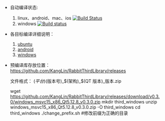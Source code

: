 
* 自动编译状态: 
    1. linux、android、mac、ios [![Build Status](https://travis-ci.org/KangLin/RabbitThirdLibrary.svg)](https://travis-ci.org/KangLin/RabbitThirdLibrary)
    2. windows [![Build status](https://ci.appveyor.com/api/projects/status/avr0nsghpb87ddnf?svg=true)](https://ci.appveyor.com/project/KangLin/rabbitthirdlibrary)

* 各目标编译详细说明：
    1. [ubuntu](INSTALL_UBUNTU.md)
    2. [android](INSTALL_ANDROID.md)
    3. [windows](INSTALL_WINDOWS.md)

* 预编译库存放位置：  
  https://github.com/KangLin/RabbitThirdLibrary/releases  
  
  文件格式： $(平台)$(版本号)_$(架构)_$(QT 版本)_版本.zip

    wget https://github.com/KangLin/RabbitThirdLibrary/releases/download/v0.3.0/windows_msvc15_x86_Qt5.12.8_v0.3.0.zip
    mkdir third_windows
    unzip windows_msvc15_x86_Qt5.12.8_v0.3.0.zip -O third_windows
    cd third_windows
    ./change_prefix.sh    #修改前缀为正确的目录
